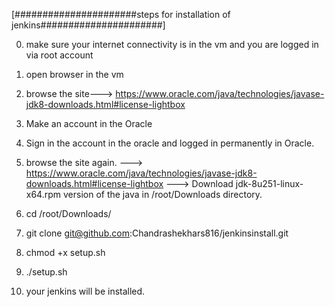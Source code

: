 [######################steps for installation of jenkins######################]

0. make sure your internet connectivity is in the vm and you are logged in via root account

1. open browser in the vm

2. browse the site--->  https://www.oracle.com/java/technologies/javase-jdk8-downloads.html#license-lightbox

3. Make an account in the Oracle 

4. Sign in the account in the oracle and logged in permanently in Oracle.

5. browse the site again.
   ---> https://www.oracle.com/java/technologies/javase-jdk8-downloads.html#license-lightbox 
   ---> Download jdk-8u251-linux-x64.rpm version of the java in /root/Downloads directory.

6. cd /root/Downloads/

7. git clone git@github.com:Chandrashekhars816/jenkinsinstall.git

8. chmod +x setup.sh

9. ./setup.sh

10. your jenkins will be installed.
